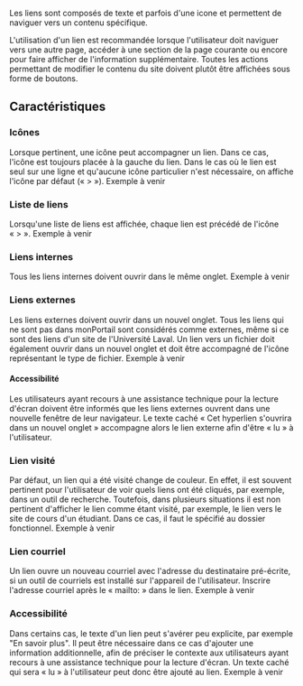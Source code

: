 Les liens sont composés de texte et parfois d'une icone et permettent de naviguer vers un contenu spécifique.

<modul-do>
    <p>L'utilisation d'un lien est recommandée lorsque l'utilisateur doit naviguer vers une autre page, accéder à une section de la page courante ou encore pour faire afficher de l'information supplémentaire. Toutes les actions permettant de modifier le contenu du site doivent plutôt être affichées sous forme de <modul-go name="m-button">boutons</modul-go>.</p>
</modul-do>

## Caractéristiques
### Icônes
Lorsque pertinent, une icône peut accompagner un lien. Dans ce cas, l'icône est toujours placée à la gauche du lien. Dans le cas où le lien est seul sur une ligne et qu'aucune icône particulier n'est nécessaire, on affiche l'icône par défaut («&nbsp;>&nbsp;»).
<m-message class="m-u--margin-top" skin="light" state="information">Exemple à venir</m-message>

### Liste de liens
Lorsqu'une liste de liens est affichée, chaque lien est précédé de l'icône «&nbsp;>&nbsp;».
<m-message class="m-u--margin-top" skin="light" state="information">Exemple à venir</m-message>

### Liens internes
Tous les liens internes doivent ouvrir dans le même onglet.
<m-message class="m-u--margin-top" skin="light" state="information">Exemple à venir</m-message>

### Liens externes
Les liens externes doivent ouvrir dans un nouvel onglet. Tous les liens qui ne sont pas dans monPortail sont considérés comme externes, même si ce sont des liens d'un site de l'Université Laval. Un lien vers un fichier doit également ouvrir dans un nouvel onglet et doit être accompagné de l'icône représentant le type de fichier.
<m-message class="m-u--margin-top" skin="light" state="information">Exemple à venir</m-message>

#### Accessibilité
Les utilisateurs ayant recours à une assistance technique pour la lecture d'écran doivent être informés que les liens externes ouvrent dans une nouvelle fenêtre de leur navigateur. Le texte caché «&nbsp;Cet hyperlien s'ouvrira dans un nouvel onglet&nbsp;» accompagne alors le lien externe afin d'être «&nbsp;lu&nbsp;» à l'utilisateur.

### Lien visité
Par défaut, un lien qui a été visité change de couleur. En effet, il est souvent pertinent pour l'utilisateur de voir quels liens ont été cliqués, par exemple, dans un outil de recherche. Toutefois, dans plusieurs situations il est non pertinent d'afficher le lien comme étant visité, par exemple, le lien vers le site de cours d'un étudiant. Dans ce cas, il faut le spécifié au dossier fonctionnel.
<m-message class="m-u--margin-top" skin="light" state="information">Exemple à venir</m-message>

### Lien courriel
Un lien ouvre un nouveau courriel avec l'adresse du destinataire pré-écrite, si un outil de courriels est installé sur l'appareil de l'utilisateur. Inscrire l'adresse courriel après le «&nbsp;mailto:&nbsp;» dans le lien.
<m-message class="m-u--margin-top" skin="light" state="information">Exemple à venir</m-message>

### Accessibilité
Dans certains cas, le texte d'un lien peut s'avérer peu explicite, par exemple "En savoir plus". Il peut être nécessaire dans ce cas d'ajouter une information additionnelle, afin de préciser le contexte aux utilisateurs ayant recours à une assistance technique pour la lecture d'écran. Un texte caché qui sera «&nbsp;lu&nbsp;» à l'utilisateur peut donc être ajouté au lien.
<m-message class="m-u--margin-top" skin="light" state="information">Exemple à venir</m-message>